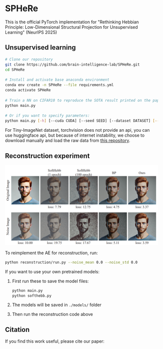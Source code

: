 # SPHeRe

This is the official PyTorch implementation for "Rethinking Hebbian Principle: Low-Dimensional Structural Projection for Unsupervised Learning" (NeurIPS 2025)

## Unsupervised learning

```bash
# Clone our repository
git clone https://github.com/brain-intelligence-lab/SPHeRe.git
cd SPHeRe

# Install and activate base anaconda environment
conda env create -n SPHeRe --file requirements.yml
conda activate SPHeRe

# Train a NN on CIFAR10 to reproduce the SOTA result printed on the paper
python main.py

# Or if you want to specify parameters:
python main.py [-h] [--cuda CUDA] [--seed SEED] [--dataset DATASET] [--is_bp]
```

For Tiny-ImageNet dataset, torchvision does not provide an api, you can use huggingface api, but because of internet instability, we choose to download manually and load the raw data from [this repository](https://github.com/pranavphoenix/TinyImageNetLoader).

## Reconstruction experiment

![](figures/output.png)

To reimplement the AE for reconstruction, run:

```bash
python reconstruction/run.py --noise_mean 0.0 --noise_std 0.0
```

If you want to use your own pretrained models:

1. First run these to save the model files:

   ```bash
   python main.py
   python softhebb.py
   ```

2. The models will be saved in `./models/` folder

3. Then run the reconstruction code above

## Citation

If you find this work useful, please cite our paper:

```
```

